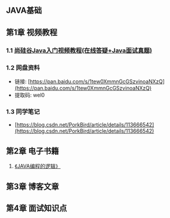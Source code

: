 ## JAVA基础

## 第1章 视频教程
### 1.1 [尚硅谷Java入门视频教程(在线答疑+Java面试真题)](https://www.bilibili.com/video/BV1Kb411W75N)
 ### 1.2 网盘资料
 - 链接: [https://pan.baidu.com/s/1tew0XmmnGcGSzvinoaNXzQ](https://pan.baidu.com/s/1tew0XmmnGcGSzvinoaNXzQ)
 - 提取码: wel0
 ### 1.3 同学笔记
 - [https://blog.csdn.net/PorkBird/article/details/113666542](https://blog.csdn.net/PorkBird/article/details/113666542)

## 第2章 电子书籍
1. [《JAVA编程的逻辑》](/)

## 第3章 博客文章

## 第4章 面试知识点